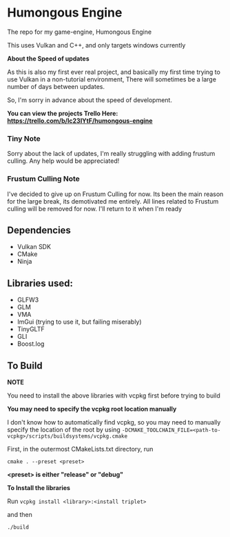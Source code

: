 # **Humongous Engine**

The repo for my game-engine, Humongous Engine

This uses Vulkan and C++, and only targets windows currently

**About the Speed of updates**

As this is also my first ever real project, and basically my first time trying to
use Vulkan in a non-tutorial environment, There will sometimes be a large number of days between updates.

So, I'm sorry in advance about the speed of development.

**You can view the projects Trello Here: https://trello.com/b/lc23IYtF/humongous-engine**

### Tiny Note
Sorry about the lack of updates, I'm really struggling with adding frustum culling. Any help would be appreciated!

### Frustum Culling Note
I've decided to give up on Frustum Culling for now. Its been the main reason for the large break, its demotivated me entirely.
All lines related to Frustum culling will be removed for now. I'll return to it when I'm ready


## Dependencies
* Vulkan SDK
* CMake
* Ninja


## Libraries used:
* GLFW3
* GLM
* VMA
* ImGui (trying to use it, but failing miserably)
* TinyGLTF 
* GLI 
* Boost.log


## To Build

**NOTE**

You need to install the above libraries with vcpkg first before trying to build

**You may need to specify the vcpkg root location manually**

I don't know how to automatically find vcpkg, so you may need to manually specify
the location of the root by using `-DCMAKE_TOOLCHAIN_FILE=<path-to-vcpkg>/scripts/buildsystems/vcpkg.cmake`

First, in the outermost CMakeLists.txt directory, run
``` shell
cmake . --preset <preset>
```

**\<preset> is either "release" or "debug"**

**To Install the libraries**

Run `vcpkg install <library>:<install triplet>`

and then
``` shell
./build
```

